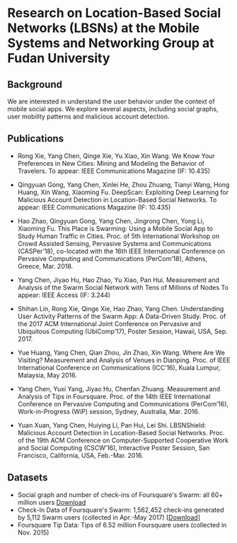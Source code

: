 # Research on Location-Based Social Networks (LBSNs) at the Mobile Systems and Networking Group at Fudan University

## Background

We are interested in understand the user behavior under the context of mobile social apps. We explore several aspects, including social graphs, user mobility patterns and malicious account detection.

## Publications

* Rong Xie, Yang Chen, Qinge Xie, Yu Xiao, Xin Wang. We Know Your Preferences in New Cities: Mining and Modeling the Behavior of Travelers. To appear: IEEE Communications Magazine (IF: 10.435)

* Qingyuan Gong, Yang Chen, Xinlei He, Zhou Zhuang, Tianyi Wang, Hong Huang, Xin Wang, Xiaoming Fu. DeepScan: Exploiting Deep Learning for Malicious Account Detection in Location-Based Social Networks. To appear: IEEE Communications Magazine (IF: 10.435)

* Hao Zhao, Qingyuan Gong, Yang Chen, Jingrong Chen, Yong Li, Xiaoming Fu. This Place is Swarming: Using a Mobile Social App to Study Human Traffic in Cities. Proc. of 5th International Workshop on Crowd Assisted Sensing, Pervasive Systems and Communications (CASPer’18), co-located with the 16th IEEE International Conference on Pervasive Computing and Communications (PerCom’18), Athens, Greece, Mar. 2018.

* Yang Chen, Jiyao Hu, Hao Zhao, Yu Xiao, Pan Hui. Measurement and Analysis of the Swarm Social Network with Tens of Millions of Nodes To appear: IEEE Access (IF: 3.244)

* Shihan Lin, Rong Xie, Qinge Xie, Hao Zhao, Yang Chen. Understanding User Activity Patterns of the Swarm App: A Data-Driven Study. Proc. of the 2017 ACM International Joint Conference on Pervasive and Ubiquitous Computing (UbiComp’17), Poster Session, Hawaii, USA, Sep. 2017.

* Yue Huang, Yang Chen, Qian Zhou, Jin Zhao, Xin Wang. Where Are We Visiting? Measurement and Analysis of Venues in Dianping. Proc. of IEEE International Conference on Communications (ICC’16), Kuala Lumpur, Malaysia, May 2016.

* Yang Chen, Yuxi Yang, Jiyao Hu, Chenfan Zhuang. Measurement and Analysis of Tips in Foursquare. Proc. of the 14th IEEE International Conference on Pervasive Computing and Communications (PerCom’16), Work-in-Progress (WiP) session, Sydney, Australia, Mar. 2016.

* Yuan Xuan, Yang Chen, Huiying Li, Pan Hui, Lei Shi. LBSNShield: Malicious Account Detection in Location-Based Social Networks. Proc. of the 19th ACM Conference on Computer-Supported Cooperative Work and Social Computing (CSCW’16), Interactive Poster Session, San Francisco, California, USA, Feb.-Mar. 2016.

## Datasets

* Social graph and number of check-ins of Foursquare's Swarm: all 60+ million users [Download](https://github.com/chenyang03/Swarm_dataset)
* Check-In Data of Foursquare's Swarm: 1,562,452 check-ins generated by 5,112 Swarm users (collected in Apr.-May 2017) [[Download](https://github.com/SHiftLin/Swarm_Check-in_Data)]
* Foursquare Tip Data: Tips of 6.52 million Foursquare users (collected in Nov. 2015)



